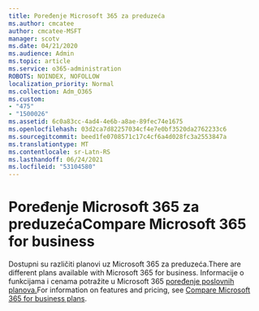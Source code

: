 ```yaml
---
title: Poređenje Microsoft 365 za preduzeća
ms.author: cmcatee
author: cmcatee-MSFT
manager: scotv
ms.date: 04/21/2020
ms.audience: Admin
ms.topic: article
ms.service: o365-administration
ROBOTS: NOINDEX, NOFOLLOW
localization_priority: Normal
ms.collection: Adm_O365
ms.custom:
- "475"
- "1500026"
ms.assetid: 6c0a83cc-4ad4-4e6b-a8ae-89fec74e1675
ms.openlocfilehash: 03d2ca7d82257034cf4e7e0bf3520da2762233c6
ms.sourcegitcommit: beed1fe0708571c17c4cf6a4d028fc3a2553847a
ms.translationtype: MT
ms.contentlocale: sr-Latn-RS
ms.lasthandoff: 06/24/2021
ms.locfileid: "53104580"
---
```

# <a name="compare-microsoft-365-for-business"></a><span data-ttu-id="e71d2-102">Poređenje Microsoft 365 za preduzeća</span><span class="sxs-lookup"><span data-stu-id="e71d2-102">Compare Microsoft 365 for business</span></span>

<span data-ttu-id="e71d2-103">Dostupni su različiti planovi uz Microsoft 365 za preduzeća.</span><span class="sxs-lookup"><span data-stu-id="e71d2-103">There are different plans available with Microsoft 365 for business.</span></span> <span data-ttu-id="e71d2-104">Informacije o funkcijama i cenama potražite u Microsoft 365 [poređenje poslovnih planova.](https://www.microsoft.com/microsoft-365/business/compare-all-microsoft-365-business-products)</span><span class="sxs-lookup"><span data-stu-id="e71d2-104">For information on features and pricing, see [Compare Microsoft 365 for business plans](https://www.microsoft.com/microsoft-365/business/compare-all-microsoft-365-business-products).</span></span>  